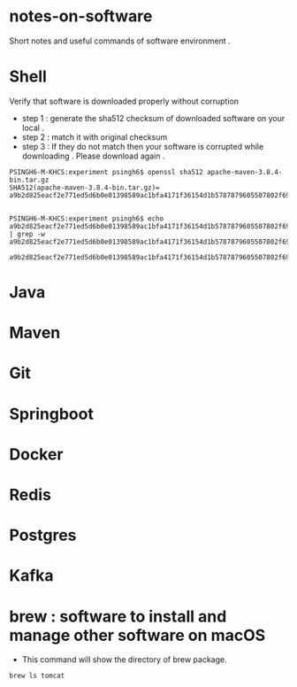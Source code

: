 # notes-on-software
Short notes and useful commands of software environment . 




# Shell

Verify that software is downloaded properly without corruption
- step 1 : generate the sha512 checksum of downloaded software on your local .
- step 2 : match it with original checksum
- step 3 : If they do not match then your software is corrupted while downloading . Please download again .
```
PSINGH6-M-KHCS:experiment psingh6$ openssl sha512 apache-maven-3.8.4-bin.tar.gz 
SHA512(apache-maven-3.8.4-bin.tar.gz)= a9b2d825eacf2e771ed5d6b0e01398589ac1bfa4171f36154d1b5787879605507802f699da6f7cfc80732a5282fd31b28e4cd6052338cbef0fa1358b48a5e3c8


PSINGH6-M-KHCS:experiment psingh6$ echo a9b2d825eacf2e771ed5d6b0e01398589ac1bfa4171f36154d1b5787879605507802f699da6f7cfc80732a5282fd31b28e4cd6052338cbef0fa1358b48a5e3c8 | grep -w a9b2d825eacf2e771ed5d6b0e01398589ac1bfa4171f36154d1b5787879605507802f699da6f7cfc80732a5282fd31b28e4cd6052338cbef0fa1358b48a5e3c8

a9b2d825eacf2e771ed5d6b0e01398589ac1bfa4171f36154d1b5787879605507802f699da6f7cfc80732a5282fd31b28e4cd6052338cbef0fa1358b48a5e3c8
```

# Java


# Maven


# Git


# Springboot



# Docker


# Redis


# Postgres



# Kafka


# brew : software to install and manage other software on macOS
- This command will show the directory of brew package.
```
brew ls tomcat
```
